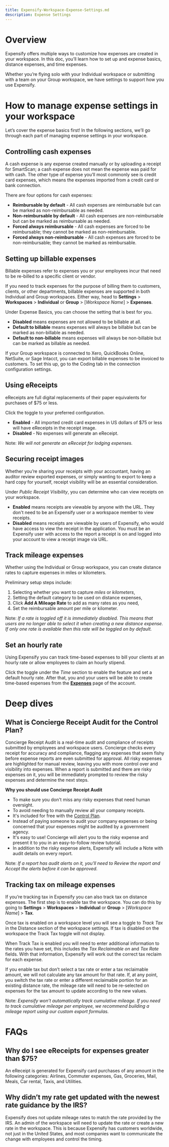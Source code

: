 ```yaml
---
title: Expensify-Workspace-Expense-Settings.md
description: Expense Settings
---
```

# Overview

Expensify offers multiple ways to customize how expenses are created in your workspace. In this doc, you’ll learn how to set up and expense basics, distance expenses, and time expenses. 

Whether you’re flying solo with your Individual workspace or submitting with a team on your Group workspace, we have settings to support how you use Expensify.

# How to manage expense settings in your workspace

Let’s cover the expense basics first! In the following sections, we’ll go through each part of managing expense settings in your workspace.

## Controlling cash expenses

A cash expense is any expense created manually or by uploading a receipt for SmartScan; a cash expense does not mean the expense was paid for with cash. The other type of expense you’ll most commonly see is credit card expenses, which means the expenses imported from a credit card or bank connection.

There are four options for cash expenses:

- **Reimbursable by default** - All cash expenses are reimbursable but can be marked as non-reimbursable as needed.
- **Non-reimbursable by default** - All cash expenses are non-reimbursable but can be marked as reimbursable as needed.
- **Forced always reimbursable** - All cash expenses are forced to be reimbursable; they cannot be marked as non-reimbursable.
- **Forced always non-reimbursable** - All cash expenses are forced to be non-reimbursable; they cannot be marked as reimbursable.

## Setting up billable expenses

Billable expenses refer to expenses you or your employees incur that need to be re-billed to a specific client or vendor.

If you need to track expenses for the purpose of billing them to customers, clients, or other departments, billable expenses are supported in both Individual and Group workspaces. Either way, head to **Settings** > **Workspaces** > **Individual** or **Group** > [_Workspace Name_] > **Expenses**.

Under Expense Basics, you can choose the setting that is best for you.

- **Disabled** means expenses are not allowed to be billable at all.
- **Default to billable** means expenses will always be billable but can be marked as non-billable as needed.
- **Default to non-billable** means expenses will always be non-billable but can be marked as billable as needed.

If your Group workspace is connected to Xero, QuickBooks Online, NetSuite, or Sage Intacct, you can export billable expenses to be invoiced to customers. To set this up, go to the Coding tab in the connection configuration settings.

## Using eReceipts

eReceipts are full digital replacements of their paper equivalents for purchases of $75 or less. 

Click the toggle to your preferred configuration. 

- **Enabled** - All imported credit card expenses in US dollars of $75 or less will have eReceipts in the receipt image.
- **Disabled** - No expenses will generate an eReceipt.

Note: _We will not generate an eReceipt for lodging expenses._ 

## Securing receipt images

Whether you’re sharing your receipts with your accountant, having an auditor review exported expenses, or simply wanting to export to keep a hard copy for yourself, receipt visibility will be an essential consideration. 

Under _Public Receipt Visibility_, you can determine who can view receipts on your workspace.

- **Enabled** means receipts are viewable by anyone with the URL. They don't need to be an Expensify user or a workspace member to view receipts.
- **Disabled** means receipts are viewable by users of Expensify, who would have access to view the receipt in the application. You must be an Expensify user with access to the report a receipt is on and logged into your account to view a receipt image via URL.

 
## Track mileage expenses

Whether using the Individual or Group workspace, you can create distance rates to capture expenses in miles or kilometers.

Preliminary setup steps include:

1. Selecting whether you want to capture _miles_ or _kilometers_,
2. Setting the default category to be used on distance expenses, 
3. Click **Add A Mileage Rate** to add as many rates as you need, 
4. Set the reimbursable amount per mile or kilometer. 

Note: _If a rate is toggled off it is immediately disabled. This means that users are no longer able to select it when creating a new distance expense. If only one rate is available then this rate will be toggled on by default._

## Set an hourly rate

Using Expensify you can track time-based expenses to bill your clients at an hourly rate or allow employees to claim an hourly stipend. 

Click the toggle under the _Time_ section to enable the feature and set a default hourly rate. After that, you and your users will be able to create time-based expenses from the [**Expenses**](https://staging.expensify.com/expenses) page of the account.

# Deep dives

## What is Concierge Receipt Audit for the Control Plan?

Concierge Receipt Audit is a real-time audit and compliance of receipts submitted by employees and workspace users. Concierge checks every receipt for accuracy and compliance, flagging any expenses that seem fishy before expense reports are even submitted for approval. All risky expenses are highlighted for manual review, leaving you with more control over and visibility into expenses. When a report is submitted and there are risky expenses on it, you will be immediately prompted to review the risky expenses and determine the next steps. 

**Why you should use Concierge Receipt Audit**

- To make sure you don't miss any risky expenses that need human oversight.
- To avoid needing to manually review all your company receipts.
- It's included for free with the [Control Plan](https://www.expensify.com/pricing).
- Instead of paying someone to audit your company expenses or being concerned that your expenses might be audited by a government agency.
- It's easy to use! Concierge will alert you to the risky expense and present it to you in an easy-to-follow review tutorial.
- In addition to the risky expense alerts, Expensify will include a Note with audit details on every report.  

Note: _If a report has audit alerts on it, you'll need to Review the report and Accept the alerts before it can be approved._

## Tracking tax on mileage expenses

If you’re tracking tax in Expensify you can also track tax on distance expenses. The first step is to enable tax the workspace. You can do this by going to  **Settings** > **Workspaces** > **Individual** or **Group** > [_Workspace Name_] > **Tax**.

Once tax is enabled on a workspace level you will see a toggle to _Track Tax_ in the Distance section of the workspace settings. If tax is disabled on the workspace the Track Tax toggle will not display.

When Track Tax is enabled you will need to enter additional information to the rates you have set, this includes the _Tax Reclaimable on_ and _Tax Rate_ fields. With that information, Expensify will work out the correct tax reclaim for each expense.

If you enable tax but don’t select a tax rate or enter a tax reclaimable amount, we will not calculate any tax amount for that rate. If, at any point, you switch the tax rate or enter a different reclaimable portion for an existing distance rate, the mileage rate will need to be re-selected on expenses for the tax amount to update according to the new values.

Note: _Expensify won’t automatically track cumulative mileage. If you need to track cumulative mileage per employee, we recommend building a mileage report using our custom export formulas._ 

# FAQs

## Why do I see eReceipts for expenses greater than $75?

An eReceipt is generated for Expensify card purchases of any amount in the following categories: Airlines, Commuter expenses, Gas, Groceries, Mail, Meals, Car rental, Taxis, and Utilities.

## Why didn’t my rate get updated with the newest rate guidance by the IRS?

Expensify does not update mileage rates to match the rate provided by the IRS. An admin of the workspace will need to update the rate or create a new rate in the workspace. This is because Expensify has customers worldwide, not just in the United States, and most companies want to communicate the change with employees and control the timing.

